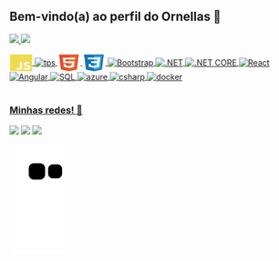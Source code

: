 ## Bem-vindo(a) ao perfil do Ornellas 🤘

 <div>
   <a href="https://github.com/jonathan-ornellas">
   <img height="180em" src="https://github-readme-stats.vercel.app/api?username=jonathan-ornellas&show_icons=true&theme=react&include_all_commits=true&count_private=true"/>
   <img height="180em" src="https://github-readme-stats.vercel.app/api/top-langs/?username=jonathan-ornellas&layout=compact&langs_count=6&theme=react"/>

</div>
<div style="display: inline_block"><br>
  <img align="center" alt="Js" height="30" width="40" src="https://raw.githubusercontent.com/devicons/devicon/master/icons/javascript/javascript-plain.svg">
 <img align="center" alt="tps" height="30" width="40" src="https://cdn.jsdelivr.net/gh/devicons/devicon/icons/typescript/typescript-original.svg">
  <img align="center" alt="HTML" height="30" width="40" src="https://raw.githubusercontent.com/devicons/devicon/master/icons/html5/html5-original.svg">
  <img align="center" alt="CSS" height="30" width="40" src="https://raw.githubusercontent.com/devicons/devicon/master/icons/css3/css3-original.svg">
  <img align="center" alt="Bootstrap" height="50" width="40" src="https://cdn.jsdelivr.net/gh/devicons/devicon/icons/bootstrap/bootstrap-original.svg">
  <img align="center" alt=".NET" height="50" width="40" src="https://cdn.jsdelivr.net/gh/devicons/devicon/icons/dot-net/dot-net-original-wordmark.svg">
  <img align="center" alt=".NET CORE" height="50" width="40" src="https://cdn.jsdelivr.net/gh/devicons/devicon/icons/dotnetcore/dotnetcore-original.svg">
  <img align="center" alt="React" height="50" width="40" src="https://cdn.jsdelivr.net/gh/devicons/devicon/icons/react/react-original-wordmark.svg">
  <img align="center" alt="Angular" height="50" width="50" src="https://cdn.jsdelivr.net/gh/devicons/devicon/icons/angularjs/angularjs-original.svg">
  <img align="center" alt="SQL" height="80" width="80" src="https://cdn.jsdelivr.net/gh/devicons/devicon/icons/microsoftsqlserver/microsoftsqlserver-plain-wordmark.svg">
  <img align="center" alt="azure" height="50" width="50" src="https://cdn.jsdelivr.net/gh/devicons/devicon/icons/azure/azure-original.svg">
  <img align="center" alt="csharp" height="50" width="50" src="https://cdn.jsdelivr.net/gh/devicons/devicon/icons/csharp/csharp-original.svg">
  <img align="center" alt="docker" height="80" width="80" src="https://cdn.jsdelivr.net/gh/devicons/devicon/icons/docker/docker-original.svg">

</div>
 

          
 <br>
 
  ### Minhas redes! 🤘
 
<div> 
  <a href="https://instagram.com/jhon_orll" target="_blank"><img src="https://img.shields.io/badge/-Instagram-%23E4405F?style=for-the-badge&logo=instagram&logoColor=white" target="_blank"></a>
  <a href = "mailto:jonathan.nnt@hotmail.com"><img src="https://img.shields.io/badge/-hotmail-%23333?style=for-the-badge&logo=gmail&logoColor=white" target="_blank"></a>
  <a href="https://www.linkedin.com/in/jonathan-ornellas-ab3173131" target="_blank"><img src="https://img.shields.io/badge/-LinkedIn-%230077B5?style=for-the-badge&logo=linkedin&logoColor=white" target="_blank"></a> 
 
  ![Snake animation](https://github.com/jonathan-ornellas/jonathan-ornellas/blob/output/github-contribution-grid-snake.svg)

</div>
